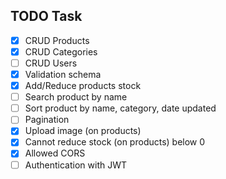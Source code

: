 ## TODO Task
- [x] CRUD Products
- [x] CRUD Categories
- [ ] CRUD Users
- [x] Validation schema
- [x] Add/Reduce products stock
- [ ] Search product by name
- [ ] Sort product by name, category, date updated
- [ ] Pagination
- [x] Upload image (on products)
- [x] Cannot reduce stock (on products) below 0
- [x] Allowed CORS
- [ ] Authentication with JWT
